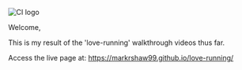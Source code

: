 ![CI logo](https://codeinstitute.s3.amazonaws.com/fullstack/ci_logo_small.png)

Welcome,

This is my result of the 'love-running' walkthrough videos thus far.

Access the live page at: https://markrshaw99.github.io/love-running/
